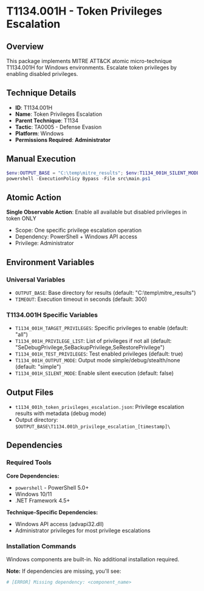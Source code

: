 # T1134.001H - Token Privileges Escalation

## Overview
This package implements MITRE ATT&CK atomic micro-technique T1134.001H for Windows environments. Escalate token privileges by enabling disabled privileges.

## Technique Details
- **ID**: T1134.001H
- **Name**: Token Privileges Escalation
- **Parent Technique**: T1134
- **Tactic**: TA0005 - Defense Evasion
- **Platform**: Windows
- **Permissions Required**: **Administrator**

## Manual Execution
```powershell
$env:OUTPUT_BASE = "C:\temp\mitre_results"; $env:T1134_001H_SILENT_MODE = $false
powershell -ExecutionPolicy Bypass -File src\main.ps1
```

## Atomic Action
**Single Observable Action**: Enable all available but disabled privileges in token ONLY
- Scope: One specific privilege escalation operation
- Dependency: PowerShell + Windows API access
- Privilege: Administrator

## Environment Variables

### Universal Variables
- `OUTPUT_BASE`: Base directory for results (default: "C:\temp\mitre_results")
- `TIMEOUT`: Execution timeout in seconds (default: 300)

### T1134.001H Specific Variables
- `T1134_001H_TARGET_PRIVILEGES`: Specific privileges to enable (default: "all")
- `T1134_001H_PRIVILEGE_LIST`: List of privileges if not all (default: "SeDebugPrivilege,SeBackupPrivilege,SeRestorePrivilege")
- `T1134_001H_TEST_PRIVILEGES`: Test enabled privileges (default: true)
- `T1134_001H_OUTPUT_MODE`: Output mode simple/debug/stealth/none (default: "simple")
- `T1134_001H_SILENT_MODE`: Enable silent execution (default: false)

## Output Files
- `t1134_001h_token_privileges_escalation.json`: Privilege escalation results with metadata (debug mode)
- Output directory: `$OUTPUT_BASE\T1134.001h_privilege_escalation_[timestamp]\`

## Dependencies

### Required Tools
**Core Dependencies:**
- `powershell` - PowerShell 5.0+
- Windows 10/11
- .NET Framework 4.5+

**Technique-Specific Dependencies:**
- Windows API access (advapi32.dll)
- Administrator privileges for most privilege escalations

### Installation Commands
Windows components are built-in. No additional installation required.

**Note:** If dependencies are missing, you'll see:
```powershell
# [ERROR] Missing dependency: <component_name>
```
